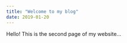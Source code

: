 ```yaml
---
title: "Welcome to my blog"
date: 2019-01-20
---
```

Hello! This is the second page of my website...
